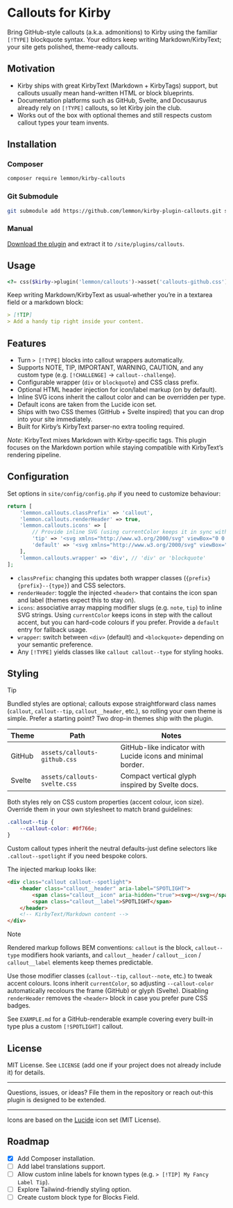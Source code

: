 # Callouts for Kirby

Bring GitHub-style callouts (a.k.a. admonitions) to Kirby using the familiar `[!TYPE]` blockquote syntax.
Your editors keep writing Markdown/KirbyText; your site gets polished, theme-ready callouts.

## Motivation
- Kirby ships with great KirbyText (Markdown + KirbyTags) support, but callouts usually mean hand-written HTML or block blueprints.
- Documentation platforms such as GitHub, Svelte, and Docusaurus already rely on `[!TYPE]` callouts, so let Kirby join the club.
- Works out of the box with optional themes and still respects custom callout types your team invents.

## Installation

### Composer
```bash
composer require lemmon/kirby-callouts
```

### Git Submodule
```bash
git submodule add https://github.com/lemmon/kirby-plugin-callouts.git site/plugins/callouts
```

### Manual
[Download the plugin](https://api.github.com/repos/lemmon/kirby-plugin-callouts/zipball) and extract it to `/site/plugins/callouts`.

## Usage
```php
<?= css($kirby->plugin('lemmon/callouts')->asset('callouts-github.css')->url()) ?>
```

Keep writing Markdown/KirbyText as usual-whether you’re in a textarea field or a markdown block:
```markdown
> [!TIP]
> Add a handy tip right inside your content.
```

## Features
- Turn `> [!TYPE]` blocks into callout wrappers automatically.
- Supports NOTE, TIP, IMPORTANT, WARNING, CAUTION, and any custom type (e.g. `[!CHALLENGE]` -> `callout--challenge`).
- Configurable wrapper (`div` or `blockquote`) and CSS class prefix.
- Optional HTML header injection for icon/label markup (on by default).
- Inline SVG icons inherit the callout color and can be overridden per type.
- Default icons are taken from the Lucide icon set.
- Ships with two CSS themes (GitHub + Svelte inspired) that you can drop into your site immediately.
- Built for Kirby’s KirbyText parser-no extra tooling required.

_Note_: KirbyText mixes Markdown with Kirby-specific tags. This plugin focuses on the Markdown portion while staying compatible with KirbyText’s rendering pipeline.

## Configuration
Set options in `site/config/config.php` if you need to customize behaviour:

```php
return [
    'lemmon.callouts.classPrefix' => 'callout',
    'lemmon.callouts.renderHeader' => true,
    'lemmon.callouts.icons' => [
        // Provide inline SVG (using currentColor keeps it in sync with theme accents)
        'tip' => '<svg xmlns="http://www.w3.org/2000/svg" viewBox="0 0 24 24" fill="none" stroke="currentColor" stroke-width="2" stroke-linecap="round" stroke-linejoin="round"><path d="M9 18h6"/><path d="M10 22h4"/><path d="M12 2c4.418 0 8 3.477 8 7.77 0 2.616-1.424 4.98-3.566 6.249-.662.393-1.062 1.112-1.062 1.885V18H8.628v-.096c0-.773-.4-1.492-1.062-1.885C5.424 14.75 4 12.386 4 9.77 4 5.477 7.582 2 12 2Z"/></svg>',
        'default' => '<svg xmlns="http://www.w3.org/2000/svg" viewBox="0 0 24 24" fill="none" stroke="currentColor" stroke-width="2" stroke-linecap="round" stroke-linejoin="round"><circle cx="12" cy="12" r="9"/><path d="M9.09 9a3 3 0 0 1 5.83 1c0 2-3 2.5-3 5"/><circle cx="12" cy="19" r="0.5"/></svg>',
    ],
    'lemmon.callouts.wrapper' => 'div', // 'div' or 'blockquote'
];
```

- `classPrefix`: changing this updates both wrapper classes (`{prefix} {prefix}--{type}`) and CSS selectors.
- `renderHeader`: toggle the injected `<header>` that contains the icon span and label (themes expect this to stay on).
- `icons`: associative array mapping modifier slugs (e.g. `note`, `tip`) to inline SVG strings. Using `currentColor` keeps icons in step with the callout accent, but you can hard-code colours if you prefer. Provide a `default` entry for fallback usage.
- `wrapper`: switch between `<div>` (default) and `<blockquote>` depending on your semantic preference.
- Any `[!TYPE]` yields classes like `callout callout--type` for styling hooks.

## Styling
> [!TIP]
> Bundled styles are optional; callouts expose straightforward class names (`callout`, `callout--tip`, `callout__header`, etc.), so rolling your own theme is simple. Prefer a starting point? Two drop-in themes ship with the plugin.

| Theme | Path | Notes |
| ----- | ---- | ----- |
| GitHub | `assets/callouts-github.css` | GitHub-like indicator with Lucide icons and minimal border. |
| Svelte | `assets/callouts-svelte.css` | Compact vertical glyph inspired by Svelte docs. |

Both styles rely on CSS custom properties (accent colour, icon size). Override them in your own stylesheet to match brand guidelines:

```css
.callout--tip {
    --callout-color: #0f766e;
}
```

Custom callout types inherit the neutral defaults-just define selectors like `.callout--spotlight` if you need bespoke colors.

The injected markup looks like:

```html
<div class="callout callout--spotlight">
    <header class="callout__header" aria-label="SPOTLIGHT">
        <span class="callout__icon" aria-hidden="true"><svg></svg></span>
        <span class="callout__label">SPOTLIGHT</span>
    </header>
    <!-- KirbyText/Markdown content -->
</div>
```

> [!NOTE]
> Rendered markup follows BEM conventions: `callout` is the block, `callout--type` modifiers hook variants, and `callout__header` / `callout__icon` / `callout__label` elements keep themes predictable.

Use those modifier classes (`callout--tip`, `callout--note`, etc.) to tweak accent colours. Icons inherit `currentColor`, so adjusting `--callout-color` automatically recolours the frame (GitHub) or glyph (Svelte). Disabling `renderHeader` removes the `<header>` block in case you prefer pure CSS badges.

See `EXAMPLE.md` for a GitHub-renderable example covering every built-in type plus a custom `[!SPOTLIGHT]` callout.

## License
MIT License. See `LICENSE` (add one if your project does not already include it) for details.

---

Questions, issues, or ideas? File them in the repository or reach out-this plugin is designed to be extended.

---

Icons are based on the [Lucide](https://lucide.dev) icon set (MIT License).

## Roadmap
- [x] Add Composer installation.
- [ ] Add label translations support.
- [ ] Allow custom inline labels for known types (e.g. `> [!TIP] My Fancy Label Tip`).
- [ ] Explore Tailwind-friendly styling option.
- [ ] Create custom block type for Blocks Field.
